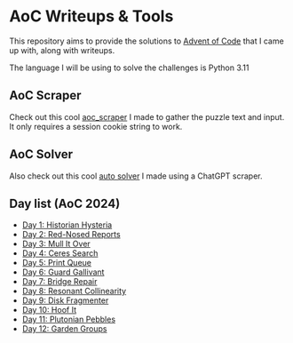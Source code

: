 # AoC Writeups & Tools

This repository aims to provide the solutions to [Advent of Code](https://adventofcode.com/) that I came up with, along with writeups.

The language I will be using to solve the challenges is Python 3.11

## AoC Scraper

Check out this cool [aoc_scraper](Solver/aoc_scraper.py) I made to gather the puzzle text and input.
It only requires a session cookie string to work.

## AoC Solver

Also check out this cool [auto solver](Solver/aoc_solver.py) I made using a ChatGPT scraper.

## Day list (AoC 2024)

- [Day 1: Historian Hysteria](AoC_2024/day_1/README.md)
- [Day 2: Red-Nosed Reports](AoC_2024/day_2/README.md)
- [Day 3: Mull It Over](AoC_2024/day_3/README.md)
- [Day 4: Ceres Search](AoC_2024/day_4/README.md)
- [Day 5: Print Queue](AoC_2024/day_5/README.md)
- [Day 6: Guard Gallivant](AoC_2024/day_6/README.md)
- [Day 7: Bridge Repair](AoC_2024/day_7/README.md)
- [Day 8: Resonant Collinearity](AoC_2024/day_8/README.md)
- [Day 9: Disk Fragmenter](AoC_2024/day_9/README.md)
- [Day 10: Hoof It](AoC_2024/day_10/README.md)
- [Day 11: Plutonian Pebbles](AoC_2024/day_11/README.md)
- [Day 12: Garden Groups](AoC_2024/day_12/README.md)